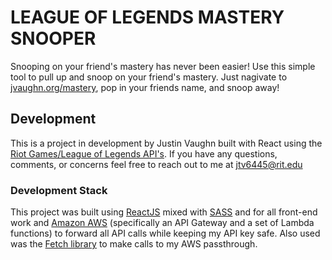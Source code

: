 # LEAGUE OF LEGENDS MASTERY SNOOPER
Snooping on your friend's mastery has never been easier! Use this simple tool to pull up and snoop on your friend's mastery. Just nagivate to [jvaughn.org/mastery](https://jvaughn.org/mastery "Mastery Snooper"), pop in your friends name, and snoop away!

## Development
This is a project in development by Justin Vaughn built with React using the [Riot Games/League of Legends API's](https://developer.riotgames.com/ "Riot Develper Portal"). If you have any questions, comments, or concerns feel free to reach out to me at jtv6445@rit.edu

### Development Stack
This project was built using [ReactJS](https://reactjs.org/ "React Homepage") mixed with [SASS](https://www.npmjs.com/package/node-sass "Node-SASS NPM Page") and  for all front-end work and [Amazon AWS](https://aws.amazon.com/ "AWS Homepage") (specifically an API Gateway and a set of Lambda functions) to forward all API calls while keeping my API key safe. Also used was the [Fetch library](https://www.npmjs.com/package/fetch "Fetch NPM Page") to make calls to my AWS passthrough.
